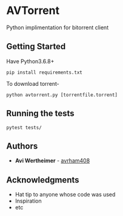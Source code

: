 # AVTorrent

Python implimentation for bitorrent client

## Getting Started

Have Python3.6.8+

```
pip install requirements.txt
```

To download torrent-

```
python avtorrent.py [torrentfile.torrent]
```


## Running the tests

```
pytest tests/
```

## Authors

* **Avi Wertheimer** - [avrham408](https://github.com/avrham408)

## Acknowledgments

* Hat tip to anyone whose code was used
* Inspiration
* etc

